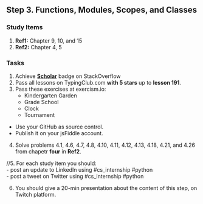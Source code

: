## Step 3. Functions, Modules, Scopes, and Classes

### Study Items
  1. **Ref1:** Chapter 9, 10, and 15
  2. **Ref2:** Chapter 4, 5
### Tasks

  1. Achieve [**Scholar**](https://stackoverflow.com/help/badges/10/scholar) badge on StackOverflow
  2. Pass all lessons on TypingClub.com **with 5 stars** up to **lesson 191**.
  3. Pass these exercises at exercism.io:
      - Kindergarten Garden
      - Grade School
      - Clock
      - Tournament
    
   - Use your GitHub as source control.
   - Publish it on your jsFiddle account.
   
  4. Solve problems 4.1, 4.6, 4.7, 4.8, 4.10, 4.11, 4.12, 4.13, 4.18, 4.21, and 4.26 from chapetr **four** in **Ref2**.
  
  //5. For each study item you should:  
     - post an update to LinkedIn using #cs_internship #python  
     - post a tweet on Twitter using #cs_internship #python
     
  6. You should give a 20-min presentation about the content of this step, on Twitch platform.
